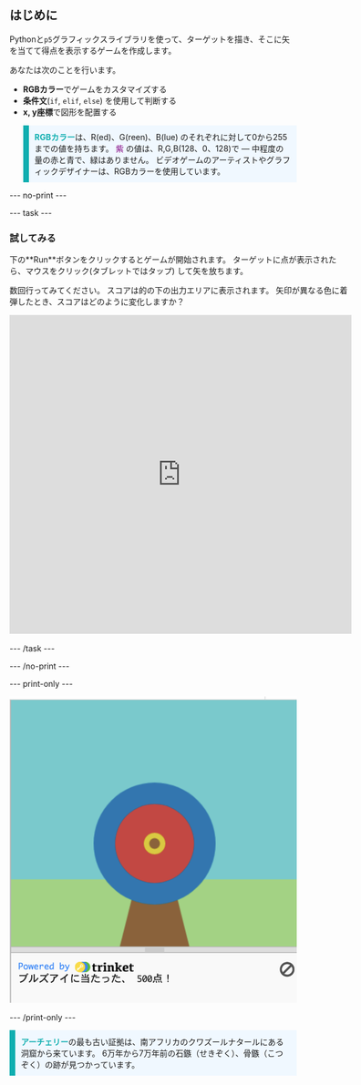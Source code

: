 ## はじめに

Pythonと`p5`グラフィックスライブラリを使って、ターゲットを描き、そこに矢を当てて得点を表示するゲームを作成します。

あなたは次のことを行います。
 + **RGBカラー**でゲームをカスタマイズする
 + **条件文**(`if`, `elif`, `else`) を使用して判断する
 + **x, y座標**で図形を配置する <p style="border-left: solid; border-width:10px; border-color: #0faeb0; background-color: aliceblue; padding: 10px;">
 <span style="color: #0faeb0; font-weight: bold;">RGBカラー</span>は、R(ed)、G(reen)、B(lue) のそれぞれに対して0から255までの値を持ちます。 <span style="color: #800080;">紫</span> の値は、R,G,B(128、0、128)で — 中程度の量の赤と青で、緑はありません。 ビデオゲームのアーティストやグラフィックデザイナーは、RGBカラーを使用しています。 
</p>

--- no-print ---

--- task ---

### 試してみる
<div style="display: flex; flex-wrap: wrap">
<div style="flex-basis: 175px; flex-grow: 1">  
下の**Run**ボタンをクリックするとゲームが開始されます。 ターゲットに点が表示されたら、マウスをクリック(タブレットではタップ) して矢を放ちます。 

数回行ってみてください。 スコアは的の下の出力エリアに表示されます。 矢印が異なる色に着弾したとき、スコアはどのように変化しますか？ 
  <iframe src="https://trinket.io/embed/python/f686c82d8a?outputOnly=true" width="600" height="560" frameborder="0" marginwidth="0" marginheight="0" allowfullscreen>
  </iframe>
</div>
</div>

--- /task ---

--- /no-print ---

--- print-only ---

![完成したプロジェクト](images/yellow-points.png)

--- /print-only ---

<p style="border-left: solid; border-width:10px; border-color: #0faeb0; background-color: aliceblue; padding: 10px;">
<span style="color: #0faeb0; font-weight: bold;"> アーチェリー</span>の最も古い証拠は、南アフリカのクワズールナタールにある洞窟から来ています。 6万年から7万年前の石鏃（せきぞく）、骨鏃（こつぞく）の跡が見つかっています。 
</p>
